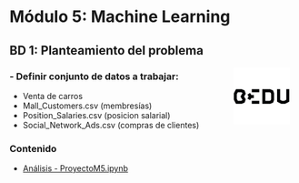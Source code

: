# Módulo 5: Machine Learning

## BD 1: Planteamiento del problema 

<img src="../img/bedu.jpg" align="right" height="100" width="100" hspace="10">
<div style="text-align: justify;">

### - Definir conjunto de datos a trabajar: 
- Venta de carros
- Mall_Customers.csv (membresías)
- Position_Salaries.csv (posicion salarial)
- Social_Network_Ads.csv (compras de clientes)

### Contenido

- [Análisis - ProyectoM5.ipynb](ProyectoM5.ipynb) 

